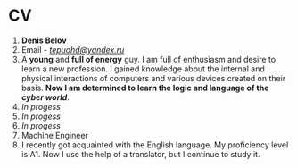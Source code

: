 # CV #
1. **Denis Belov**
2. Email - *tepuohd@yandex.ru*
3. A **young** and **full of energy** guy. I am full of enthusiasm and desire to learn a new profession. I gained knowledge about the internal and physical interactions of computers and various devices created on their basis. **Now I am determined to learn the logic and language of the *cyber world***.
4. _In progess_
5. _In progess_
6. _In progess_
7. Machine Engineer
8. I recently got acquainted with the English language. My proficiency level is A1. Now I use the help of a translator, but I continue to study it.